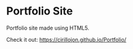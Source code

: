 # Portfolio Site

Portfolio site made using HTML5. 

Check it out: https://cirillojon.github.io/Portfolio/

